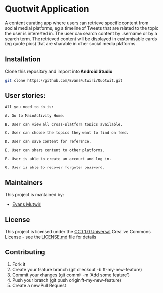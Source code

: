# Quotwit Application

A content curating app where users can retrieve specific content from social medial platforms, eg a timeline of Tweets that are related to the topic the user is interested in. The user can search content by username or by a search term. The retrieved content will be displayed in customisable cards (eg quote pics) that are sharable in other social media platforms.

## Installation

Clone this repository and import into **Android Studio**
```bash
git clone https://github.com/EvansMutwiri/Quotwit.git
```

## User stories:
```
All you need to do is:

A. Go to MainActivity Home.

B. User can view all cross-platform topics available.

C. User can choose the topics they want to find on feed.

D. User can save content for reference.

E. User can share content to other platforms.

F. User is able to create an account and log in.

G. User is able to recover forgoten password.
```

## Maintainers

This project is mantained by:
* [Evans Mutwiri](http://github.com/evansmutwiri)

## License

This project is licensed under the [CC0 1.0 Universal](LICENSE.md)
Creative Commons License - see the [LICENSE.md](LICENSE.md) file for
details

## Contributing

1. Fork it
2. Create your feature branch (git checkout -b ft-my-new-feature)
3. Commit your changes (git commit -m 'Add some feature')
4. Push your branch (git push origin ft-my-new-feature)
5. Create a new Pull Request
